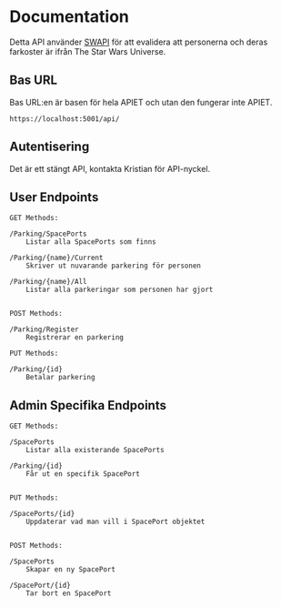 # Documentation


Detta API använder [SWAPI](https://swapi.dev/) för att evalidera att personerna och deras farkoster är ifrån The Star Wars Universe.

## Bas URL


Bas URL:en är basen för hela APIET och utan den fungerar inte APIET.

```
https://localhost:5001/api/
```


## Autentisering 

Det är ett stängt API, kontakta Kristian för API-nyckel.


## User Endpoints
```  
GET Methods:

/Parking/SpacePorts
    Listar alla SpacePorts som finns
    
/Parking/{name}/Current
    Skriver ut nuvarande parkering för personen
    
/Parking/{name}/All
    Listar alla parkeringar som personen har gjort
    
    
POST Methods:

/Parking/Register
    Registrerar en parkering
    
PUT Methods:

/Parking/{id}
    Betalar parkering

```

## Admin Specifika Endpoints
``` 
GET Methods:

/SpacePorts
    Listar alla existerande SpacePorts
    
/Parking/{id}
    Får ut en specifik SpacePort
    
    
PUT Methods:

/SpacePorts/{id}
    Uppdaterar vad man vill i SpacePort objektet
    
    
POST Methods:

/SpacePorts
    Skapar en ny SpacePort
    
/SpacePort/{id}
    Tar bort en SpacePort
``` 



